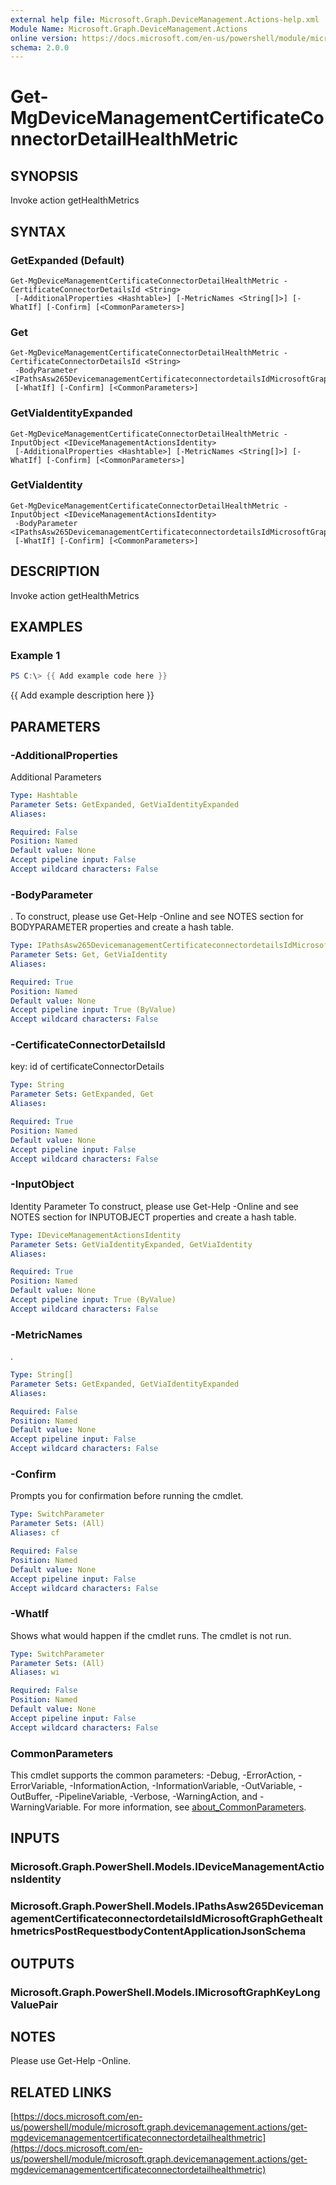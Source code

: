 ```yaml
---
external help file: Microsoft.Graph.DeviceManagement.Actions-help.xml
Module Name: Microsoft.Graph.DeviceManagement.Actions
online version: https://docs.microsoft.com/en-us/powershell/module/microsoft.graph.devicemanagement.actions/get-mgdevicemanagementcertificateconnectordetailhealthmetric
schema: 2.0.0
---
```


# Get-MgDeviceManagementCertificateConnectorDetailHealthMetric

## SYNOPSIS
Invoke action getHealthMetrics

## SYNTAX

### GetExpanded (Default)
```
Get-MgDeviceManagementCertificateConnectorDetailHealthMetric -CertificateConnectorDetailsId <String>
 [-AdditionalProperties <Hashtable>] [-MetricNames <String[]>] [-WhatIf] [-Confirm] [<CommonParameters>]
```

### Get
```
Get-MgDeviceManagementCertificateConnectorDetailHealthMetric -CertificateConnectorDetailsId <String>
 -BodyParameter <IPathsAsw265DevicemanagementCertificateconnectordetailsIdMicrosoftGraphGethealthmetricsPostRequestbodyContentApplicationJsonSchema>
 [-WhatIf] [-Confirm] [<CommonParameters>]
```

### GetViaIdentityExpanded
```
Get-MgDeviceManagementCertificateConnectorDetailHealthMetric -InputObject <IDeviceManagementActionsIdentity>
 [-AdditionalProperties <Hashtable>] [-MetricNames <String[]>] [-WhatIf] [-Confirm] [<CommonParameters>]
```

### GetViaIdentity
```
Get-MgDeviceManagementCertificateConnectorDetailHealthMetric -InputObject <IDeviceManagementActionsIdentity>
 -BodyParameter <IPathsAsw265DevicemanagementCertificateconnectordetailsIdMicrosoftGraphGethealthmetricsPostRequestbodyContentApplicationJsonSchema>
 [-WhatIf] [-Confirm] [<CommonParameters>]
```

## DESCRIPTION
Invoke action getHealthMetrics

## EXAMPLES

### Example 1
```powershell
PS C:\> {{ Add example code here }}
```

{{ Add example description here }}

## PARAMETERS

### -AdditionalProperties
Additional Parameters

```yaml
Type: Hashtable
Parameter Sets: GetExpanded, GetViaIdentityExpanded
Aliases:

Required: False
Position: Named
Default value: None
Accept pipeline input: False
Accept wildcard characters: False
```

### -BodyParameter
.
To construct, please use Get-Help -Online and see NOTES section for BODYPARAMETER properties and create a hash table.

```yaml
Type: IPathsAsw265DevicemanagementCertificateconnectordetailsIdMicrosoftGraphGethealthmetricsPostRequestbodyContentApplicationJsonSchema
Parameter Sets: Get, GetViaIdentity
Aliases:

Required: True
Position: Named
Default value: None
Accept pipeline input: True (ByValue)
Accept wildcard characters: False
```

### -CertificateConnectorDetailsId
key: id of certificateConnectorDetails

```yaml
Type: String
Parameter Sets: GetExpanded, Get
Aliases:

Required: True
Position: Named
Default value: None
Accept pipeline input: False
Accept wildcard characters: False
```

### -InputObject
Identity Parameter
To construct, please use Get-Help -Online and see NOTES section for INPUTOBJECT properties and create a hash table.

```yaml
Type: IDeviceManagementActionsIdentity
Parameter Sets: GetViaIdentityExpanded, GetViaIdentity
Aliases:

Required: True
Position: Named
Default value: None
Accept pipeline input: True (ByValue)
Accept wildcard characters: False
```

### -MetricNames
.

```yaml
Type: String[]
Parameter Sets: GetExpanded, GetViaIdentityExpanded
Aliases:

Required: False
Position: Named
Default value: None
Accept pipeline input: False
Accept wildcard characters: False
```

### -Confirm
Prompts you for confirmation before running the cmdlet.

```yaml
Type: SwitchParameter
Parameter Sets: (All)
Aliases: cf

Required: False
Position: Named
Default value: None
Accept pipeline input: False
Accept wildcard characters: False
```

### -WhatIf
Shows what would happen if the cmdlet runs.
The cmdlet is not run.

```yaml
Type: SwitchParameter
Parameter Sets: (All)
Aliases: wi

Required: False
Position: Named
Default value: None
Accept pipeline input: False
Accept wildcard characters: False
```

### CommonParameters
This cmdlet supports the common parameters: -Debug, -ErrorAction, -ErrorVariable, -InformationAction, -InformationVariable, -OutVariable, -OutBuffer, -PipelineVariable, -Verbose, -WarningAction, and -WarningVariable. For more information, see [about_CommonParameters](http://go.microsoft.com/fwlink/?LinkID=113216).

## INPUTS

### Microsoft.Graph.PowerShell.Models.IDeviceManagementActionsIdentity
### Microsoft.Graph.PowerShell.Models.IPathsAsw265DevicemanagementCertificateconnectordetailsIdMicrosoftGraphGethealthmetricsPostRequestbodyContentApplicationJsonSchema
## OUTPUTS

### Microsoft.Graph.PowerShell.Models.IMicrosoftGraphKeyLongValuePair
## NOTES
Please use Get-Help -Online.

## RELATED LINKS

[https://docs.microsoft.com/en-us/powershell/module/microsoft.graph.devicemanagement.actions/get-mgdevicemanagementcertificateconnectordetailhealthmetric](https://docs.microsoft.com/en-us/powershell/module/microsoft.graph.devicemanagement.actions/get-mgdevicemanagementcertificateconnectordetailhealthmetric)

